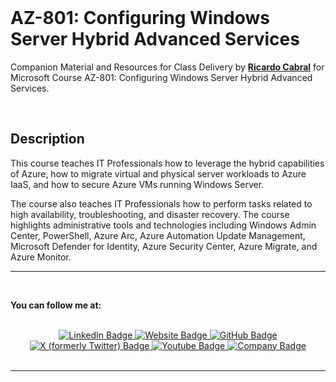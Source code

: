 <a id="top" />

<br/>


# AZ-801: Configuring Windows Server Hybrid Advanced Services

Companion Material and Resources for Class Delivery by [**Ricardo Cabral**](https://www.rramoscabral.com) for Microsoft Course AZ-801: Configuring Windows Server Hybrid Advanced Services.

<br/>

## Description

This course teaches IT Professionals how to leverage the hybrid capabilities of Azure, how to migrate virtual and physical server workloads to Azure IaaS, and how to secure Azure VMs running Windows Server. 

The course also teaches IT Professionals how to perform tasks related to high availability, troubleshooting, and disaster recovery. The course highlights administrative tools and technologies including Windows Admin Center, PowerShell, Azure Arc, Azure Automation Update Management, Microsoft Defender for Identity, Azure Security Center, Azure Migrate, and Azure Monitor.

---

<!-- followme -->

<a id="followme" />

<br/>

**You can follow me at:**

<br/>
<div id="badges" align="center">
  <a href="https://www.linkedin.com/in/rrcabral">
    <img src="https://img.shields.io/badge/LinkedIn-blue?style=for-the-badge&logo=linkedin&logoColor=white" alt="LinkedIn Badge"/>
  </a>
   <a href="https://www.rramoscabral.com">
    <img src="https://img.shields.io/badge/Website-blue?style=for-the-badge&logo=website&logoColor=white" alt="Website Badge"/>
  </a>
  <a href="https://github.com/rramoscabral/">
    <img src="https://img.shields.io/badge/GitHub-blue?style=for-the-badge&logo=github&logoColor=white" alt="GitHub Badge"/>
  </a>
  <a href="https://twitter.com/rramoscabral">
    <img src="https://img.shields.io/badge/Twitter-blue?style=for-the-badge&logo=x&logoColor=white" alt="X (formerly Twitter) Badge"/>
  </a>
  <a href="https://www.youtube.com/channel/UCKClueNUPLPluB6WIY3Joug">
    <img src="https://img.shields.io/badge/Youtube-blue?style=for-the-badge&logo=youtube&logoColor=white" alt="Youtube Badge"/>
  </a>
  <a href="https://www.nworkit.pt">
    <img src="https://img.shields.io/badge/Company-blue?style=for-the-badge&logo=website&logoColor=white" alt="Company Badge"/>
  </a>
</div>


<br/>

---

<br/>
